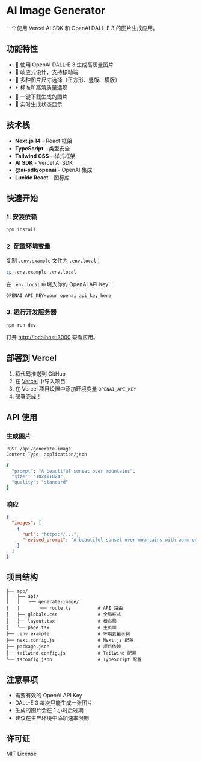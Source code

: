 # AI Image Generator

一个使用 Vercel AI SDK 和 OpenAI DALL-E 3 的图片生成应用。

## 功能特性

- 🎨 使用 OpenAI DALL-E 3 生成高质量图片
- 📱 响应式设计，支持移动端
- 🎯 多种图片尺寸选择（正方形、竖版、横版）
- ⚡ 标准和高清质量选项
- 💾 一键下载生成的图片
- 🔄 实时生成状态显示

## 技术栈

- **Next.js 14** - React 框架
- **TypeScript** - 类型安全
- **Tailwind CSS** - 样式框架
- **AI SDK** - Vercel AI SDK
- **@ai-sdk/openai** - OpenAI 集成
- **Lucide React** - 图标库

## 快速开始

### 1. 安装依赖

```bash
npm install
```

### 2. 配置环境变量

复制 `.env.example` 文件为 `.env.local`：

```bash
cp .env.example .env.local
```

在 `.env.local` 中填入你的 OpenAI API Key：

```
OPENAI_API_KEY=your_openai_api_key_here
```

### 3. 运行开发服务器

```bash
npm run dev
```

打开 [http://localhost:3000](http://localhost:3000) 查看应用。

## 部署到 Vercel

1. 将代码推送到 GitHub
2. 在 [Vercel](https://vercel.com) 中导入项目
3. 在 Vercel 项目设置中添加环境变量 `OPENAI_API_KEY`
4. 部署完成！

## API 使用

### 生成图片

```bash
POST /api/generate-image
Content-Type: application/json

{
  "prompt": "A beautiful sunset over mountains",
  "size": "1024x1024",
  "quality": "standard"
}
```

### 响应

```json
{
  "images": [
    {
      "url": "https://...",
      "revised_prompt": "A beautiful sunset over mountains with warm orange and pink hues..."
    }
  ]
}
```

## 项目结构

```
├── app/
│   ├── api/
│   │   └── generate-image/
│   │       └── route.ts          # API 路由
│   ├── globals.css               # 全局样式
│   ├── layout.tsx                # 根布局
│   └── page.tsx                  # 主页面
├── .env.example                  # 环境变量示例
├── next.config.js                # Next.js 配置
├── package.json                  # 项目依赖
├── tailwind.config.js            # Tailwind 配置
└── tsconfig.json                 # TypeScript 配置
```

## 注意事项

- 需要有效的 OpenAI API Key
- DALL-E 3 每次只能生成一张图片
- 生成的图片会在 1 小时后过期
- 建议在生产环境中添加速率限制

## 许可证

MIT License
